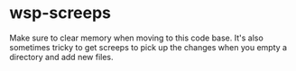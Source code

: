 # wsp-screeps
Make sure to clear memory when moving to this code base.  It's also sometimes tricky to get screeps to pick up the changes when you empty a directory and add new files.

